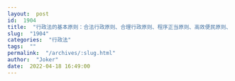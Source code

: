 ```yaml
---
layout:  post
id:  1904
title:  "行政法的基本原则：合法行政原则、合理行政原则、程序正当原则、高效便民原则、诚实守信原则、权责一致原则。"
slug:  "1904"
categories:  "行政法"
tags:  ""
permalink:  "/archives/:slug.html"
author:  "Joker"
date:  2022-04-18 16:49:00
---
```




